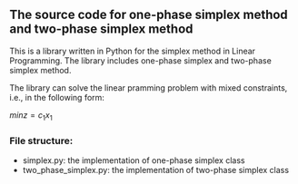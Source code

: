 ## The source code for one-phase simplex method and two-phase simplex method

This is a library written in Python for the simplex method in Linear Programming. The library includes one-phase simplex and two-phase simplex method.

The library can solve the linear pramming problem with mixed constraints, i.e., in the following form:

$min z = c_1x_1$

### File structure:
- simplex.py: the implementation of one-phase simplex class
- two_phase_simplex.py: the implementation of two-phase simplex class
